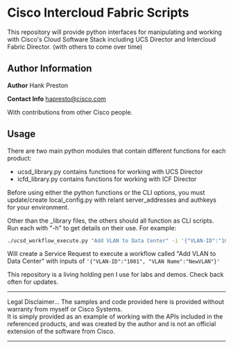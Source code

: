 # Cisco Intercloud Fabric Scripts

This repository will provide python interfaces for manipulating and working with
Cisco's Cloud Software Stack including UCS Director and Intercloud Fabric Director.
(with others to come over time)

## Author Information

**Author** Hank Preston

**Contact Info** hapresto@cisco.com

With contributions from other Cisco people. 

## Usage

There are two main python modules that contain different functions for each product:

 * ucsd_library.py contains functions for working with UCS Director
 * icfd_library.py contains functions for working with ICF Director

Before using either the python functions or the CLI options, you must update/create
local_config.py with relant server_addresses and authkeys for your environment.

Other than the _library files, the others should all function as CLI scripts.
Run each with "-h" to get details on their use.  For example:

```bash
./ucsd_workflow_execute.py "Add VLAN to Data Center" -i '{"VLAN-ID":"1001", "VLAN Name":"NewVLAN"}'
``` 

Will create a Service Request to execute a workflow called "Add VLAN to Data Center"
with inputs of  ``` '{"VLAN-ID":"1001", "VLAN Name":"NewVLAN"}' ```

This repository is a living holding pen I use for labs and demos.  Check back often for updates.

****************************************************************************************************
Legal Disclaimer... 
The samples and code provided here is provided without warranty from myself or Cisco Systems.  
It is simply provided as an example of working with the APIs included in the referenced products, 
and was created by the author and is not an official extension of the software from Cisco.  
****************************************************************************************************
